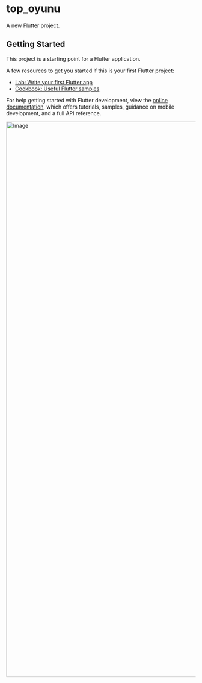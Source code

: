 # top_oyunu

A new Flutter project.

## Getting Started

This project is a starting point for a Flutter application.

A few resources to get you started if this is your first Flutter project:

- [Lab: Write your first Flutter app](https://docs.flutter.dev/get-started/codelab)
- [Cookbook: Useful Flutter samples](https://docs.flutter.dev/cookbook)

For help getting started with Flutter development, view the
[online documentation](https://docs.flutter.dev/), which offers tutorials,
samples, guidance on mobile development, and a full API reference.




<img width="698" height="1474" alt="Image" src="https://github.com/user-attachments/assets/84123933-c0f2-48f2-be47-12fa84909188" />

